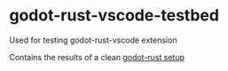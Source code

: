 # godot-rust-vscode-testbed
Used for testing godot-rust-vscode extension

Contains the results of a clean [godot-rust setup](https://godot-rust.github.io/book/getting-started/setup.html)
